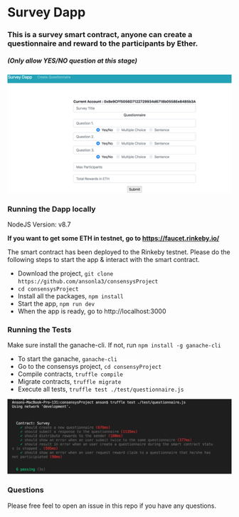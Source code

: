 # Survey Dapp
### This is a survey smart contract, anyone can create a questionnaire and reward to the participants by Ether. 
##### (Only allow YES/NO question at this stage)

<img src="src/static/create_questionnaire.png" width="600"> 

### Running the Dapp locally

NodeJS Version: v8.7

**If you want to get some ETH in testnet, go to https://faucet.rinkeby.io/**

The smart contract has been deployed to the Rinkeby testnet. Please do the following steps to start the app & interact with the smart contract.

* Download the project, `git clone https://github.com/ansonla3/consensysProject`
* `cd consensysProject`
* Install all the packages, `npm install`
* Start the app, `npm run dev`
* When the app is ready, go to http://localhost:3000


### Running the Tests

Make sure install the ganache-cli. If not, run `npm install -g ganache-cli`

* To start the ganache, `ganache-cli`
* Go to the consensys project, `cd consensyProject`
* Compile contracts, `truffle compile`
* Migrate contracts, `truffle migrate`
* Execute all tests, `truffle test ./test/questionnaire.js`

<img src="src/static/test_result.png" width="600"> 

### Questions
Please free feel to open an issue in this repo if you have any questions.
